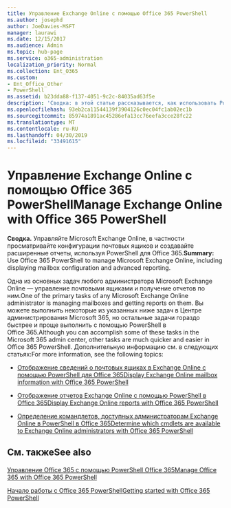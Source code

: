 ```yaml
---
title: Управление Exchange Online с помощью Office 365 PowerShell
ms.author: josephd
author: JoeDavies-MSFT
manager: laurawi
ms.date: 12/15/2017
ms.audience: Admin
ms.topic: hub-page
ms.service: o365-administration
localization_priority: Normal
ms.collection: Ent_O365
ms.custom:
- Ent_Office_Other
- PowerShell
ms.assetid: b23dda88-f137-4051-9c2c-84035ad63f5e
description: 'Сводка: в этой статье рассказывается, как использовать PowerShell в Office 365 для управления Microsoft Exchange Online, в том числе для отображения конфигураций почтовых ящиков и работы с расширенными функциями отчетности.'
ms.openlocfilehash: 93eb2ca11544139f3904126c0ec04fc1ab02ec1b
ms.sourcegitcommit: 85974a1891ac45286efa13cc76eefa3cce28fc22
ms.translationtype: MT
ms.contentlocale: ru-RU
ms.lasthandoff: 04/30/2019
ms.locfileid: "33491615"
---
```

# <a name="manage-exchange-online-with-office-365-powershell"></a><span data-ttu-id="af3ce-103">Управление Exchange Online с помощью Office 365 PowerShell</span><span class="sxs-lookup"><span data-stu-id="af3ce-103">Manage Exchange Online with Office 365 PowerShell</span></span>

 <span data-ttu-id="af3ce-104">**Сводка.** Управляйте Microsoft Exchange Online, в частности просматривайте конфигурации почтовых ящиков и создавайте расширенные отчеты, используя PowerShell для Office 365.</span><span class="sxs-lookup"><span data-stu-id="af3ce-104">**Summary:** Use Office 365 PowerShell to manage Microsoft Exchange Online, including displaying mailbox configuration and advanced reporting.</span></span>
  
<span data-ttu-id="af3ce-105">Одна из основных задач любого администратора Microsoft Exchange Online — управление почтовыми ящиками и получение отчетов по ним.</span><span class="sxs-lookup"><span data-stu-id="af3ce-105">One of the primary tasks of any Microsoft Exchange Online administrator is managing mailboxes and getting reports on them.</span></span> <span data-ttu-id="af3ce-106">Вы можете выполнить некоторые из указанных ниже задач в Центре администрирования Microsoft 365, но остальные задачи гораздо быстрее и проще выполнить с помощью PowerShell в Office 365.</span><span class="sxs-lookup"><span data-stu-id="af3ce-106">Although you can accomplish some of these tasks in the Microsoft 365 admin center, other tasks are much quicker and easier in Office 365 PowerShell.</span></span> <span data-ttu-id="af3ce-107">Дополнительную информацию см. в следующих статьях:</span><span class="sxs-lookup"><span data-stu-id="af3ce-107">For more information, see the following topics:</span></span>
  
- [<span data-ttu-id="af3ce-108">Отображение сведений о почтовых ящиках в Exchange Online с помощью PowerShell для Office 365</span><span class="sxs-lookup"><span data-stu-id="af3ce-108">Display Exchange Online mailbox information with Office 365 PowerShell</span></span>](https://technet.microsoft.com/en-us/library/mt771881%28v=exchg.160%29.aspx)
    
- [<span data-ttu-id="af3ce-109">Отображение отчетов Exchange Online с помощью PowerShell в Office 365</span><span class="sxs-lookup"><span data-stu-id="af3ce-109">Display Exchange Online reports with Office 365 PowerShell</span></span>](https://technet.microsoft.com/en-us/library/mt771882%28v=exchg.160%29.aspx)
    
- [<span data-ttu-id="af3ce-110">Определение командлетов, доступных администраторам Exchange Online в PowerShell в Office 365</span><span class="sxs-lookup"><span data-stu-id="af3ce-110">Determine which cmdlets are available to Exchange Online administrators with Office 365 PowerShell</span></span>](https://technet.microsoft.com/en-us/library/mt771883%28v=exchg.160%29.aspx)
    
## <a name="see-also"></a><span data-ttu-id="af3ce-111">См. также</span><span class="sxs-lookup"><span data-stu-id="af3ce-111">See also</span></span>

#### 

[<span data-ttu-id="af3ce-112">Управление Office 365 с помощью PowerShell Office 365</span><span class="sxs-lookup"><span data-stu-id="af3ce-112">Manage Office 365 with Office 365 PowerShell</span></span>](manage-office-365-with-office-365-powershell.md)
  
[<span data-ttu-id="af3ce-113">Начало работы с Office 365 PowerShell</span><span class="sxs-lookup"><span data-stu-id="af3ce-113">Getting started with Office 365 PowerShell</span></span>](getting-started-with-office-365-powershell.md)

